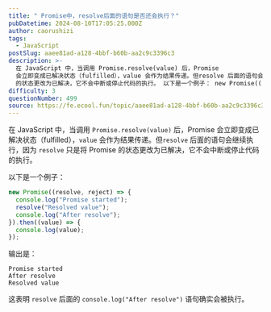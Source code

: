```yaml
---
title: " Promise中，resolve后面的语句是否还会执行？"
pubDatetime: 2024-08-10T17:05:25.000Z
author: caorushizi
tags:
  - JavaScript
postSlug: aaee81ad-a128-4bbf-b60b-aa2c9c3396c3
description: >-
  在 JavaScript 中，当调用 Promise.resolve(value) 后，Promise
  会立即变成已解决状态（fulfilled），value 会作为结果传递。但resolve 后面的语句会继续执行，因为 resolve 只是将 Promise
  的状态更改为已解决，它不会中断或停止代码的执行。 以下是一个例子： new Promise((resolve, reject) => {
difficulty: 3
questionNumber: 499
source: https://fe.ecool.fun/topic/aaee81ad-a128-4bbf-b60b-aa2c9c3396c3
---
```


在 JavaScript 中，当调用 `Promise.resolve(value)` 后，Promise 会立即变成已解决状态（fulfilled），`value` 会作为结果传递。但`resolve` 后面的语句会继续执行，因为 `resolve` 只是将 Promise 的状态更改为已解决，它不会中断或停止代码的执行。

以下是一个例子：

```javascript
new Promise((resolve, reject) => {
  console.log("Promise started");
  resolve("Resolved value");
  console.log("After resolve");
}).then((value) => {
  console.log(value);
});
```

输出是：

```
Promise started
After resolve
Resolved value
```

这表明 `resolve` 后面的 `console.log("After resolve")` 语句确实会被执行。

